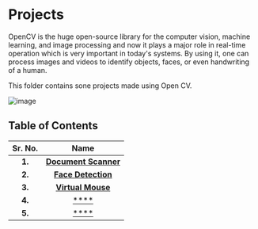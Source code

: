 # Projects

OpenCV is the huge open-source library for the computer vision, machine learning, and image processing and now it plays a major role in real-time 
operation which is very important in today's systems. By using it, one can process images and videos to identify objects, faces, or even handwriting of a human.

This folder contains sone projects made using Open CV.

![image](https://user-images.githubusercontent.com/58645688/138255831-41468599-de24-4ee6-8aec-b8284956898f.png)

## Table of Contents

Sr. No.             |   Name               
:------------------:|:-------------------------:|
**1.**              | [**Document Scanner**](https://github.com/Robotics-Club-BMU/CV-Zone/tree/main/Projects/Document%20Scanner.py)
**2.**              | [**Face Detection**](https://github.com/Robotics-Club-BMU/CV-Zone/tree/main/Projects/Face_Detection) 
**3.**              | [**Virtual Mouse**](https://github.com/Robotics-Club-BMU/CV-Zone/tree/main/Projects/Virtual%20Mouse) 
**4.**              | [****]() 
**5.**              | [****]() 
